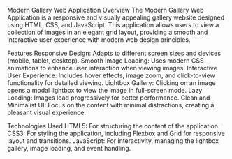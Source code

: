 Modern Gallery Web Application
Overview
The Modern Gallery Web Application is a responsive and visually appealing gallery website designed using HTML, CSS, and JavaScript. This application allows users to view a collection of images in an elegant grid layout, providing a smooth and interactive user experience with modern web design principles.

Features
Responsive Design: Adapts to different screen sizes and devices (mobile, tablet, desktop).
Smooth Image Loading: Uses modern CSS animations to enhance user interaction when viewing images.
Interactive User Experience: Includes hover effects, image zoom, and click-to-view functionality for detailed viewing.
Lightbox Gallery: Clicking on an image opens a modal lightbox to view the image in full-screen mode.
Lazy Loading: Images load progressively for better performance.
Clean and Minimalist UI: Focus on the content with minimal distractions, creating a pleasant visual experience.

Technologies Used
HTML5: For structuring the content of the application.
CSS3: For styling the application, including Flexbox and Grid for responsive layout and transitions.
JavaScript: For interactivity, managing the lightbox gallery, image loading, and event handling.
